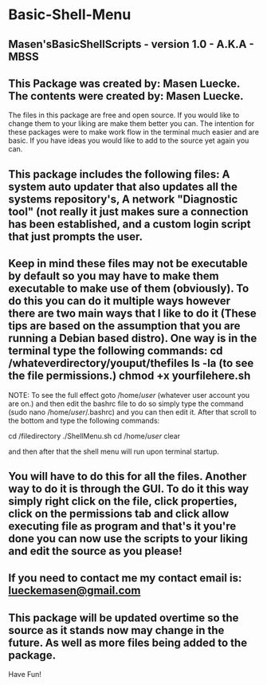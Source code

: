# Basic-Shell-Menu
Masen'sBasicShellScripts - version 1.0 - A.K.A - MBSS
--------------------------------------------------------------------------------
This Package was created by: Masen Luecke.
The contents were created by: Masen Luecke.
--------------------------------------------------------------------------------
The files in this package are free and open source. If you would like to change 
them to your liking are make them better you can. The intention for these packages were to make work flow in the terminal much easier and are basic. If you have ideas
you would like to add to the source yet again you can.

This package includes the following files: A system auto updater that also updates
all the systems repository's, A network "Diagnostic tool" (not really it just makes
sure a connection has been established, and a custom login script that just prompts 
the user.
--------------------------------------------------------------------------------
Keep in mind these files may not be executable by default so you may have to 
make them executable to make use of them (obviously). To do this you can do it 
multiple ways however there are two main ways that I like to do it (These tips 
are based on the assumption that you are running a Debian based distro). One way
is in the terminal type the following commands:
cd /whateverdirectory/youput/thefiles
ls -la (to see the file permissions.)
chmod +x yourfilehere.sh
--------------------------------------------------------------------------------
NOTE: To see the full effect goto /home/*user* (whatever user account you are on.)
and then edit the bashrc file to do so simply type the command (sudo nano /home/*user*/.bashrc) and you can then edit it. After that scroll to the bottom and type the following commands:

cd /filedirectory
./ShellMenu.sh
cd /home/*user*
clear

and then after that the shell menu will run upon terminal startup.

You will have to do this for all the files. Another way to do it is through the GUI. To do it this way simply right click on the file, click properties, click on 
the permissions tab and click allow executing file as program and that's it you're done you can now use the scripts to your liking and edit the source as you
please! 
--------------------------------------------------------------------------------
If you need to contact me my contact email is: lueckemasen@gmail.com
--------------------------------------------------------------------------------
This package will be updated overtime so the source as it stands now may change 
in the future. As well as more files being added to the package.
--------------------------------------------------------------------------------
Have Fun!
